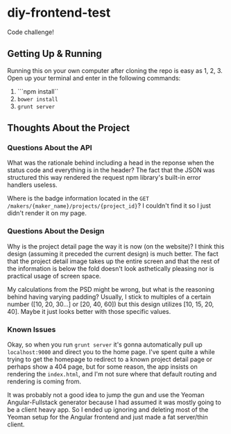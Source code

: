 # diy-frontend-test
Code challenge!

## Getting Up & Running
Running this on your own computer after cloning the repo is easy as 1, 2, 3. Open up your terminal and enter in the following commands:

1. ```npm install``
2. ```bower install```
3. ```grunt server```

## Thoughts About the Project

### Questions About the API
What was the rationale behind including a head in the reponse when the status code and everything is in the header? The fact that the JSON was structured this way rendered the request npm library's built-in error handlers useless.

Where is the badge information located in the ```GET /makers/{maker_name}/projects/{project_id}```? I couldn't find it so I just didn't render it on my page.

### Questions About the Design
Why is the project detail page the way it is now (on the website)? I think this design (assuming it preceded the current design) is much better. The fact that the project detail image takes up the entire screen and that the rest of the information is below the fold doesn't look asthetically pleasing nor is practical usage of screen space.

My calculations from the PSD might be wrong, but what is the reasoning behind having varying padding? Usually, I stick to multiples of a certain number ([10, 20, 30...] or [20, 40, 60]) but this design utilizes [10, 15, 20, 40]. Maybe it just looks better with those specific values.

### Known Issues
Okay, so when you run ```grunt server``` it's gonna automatically pull up ```localhost:9000``` and direct you to the home page. I've spent quite a while trying to get the homepage to redirect to a known project detail page or perhaps show a 404 page, but for some reason, the app insists on rendering the ```index.html```, and I'm not sure where that default routing and rendering is coming from.

It was probably not a good idea to jump the gun and use the Yeoman Angular-Fullstack generator because I had assumed it was mostly going to be a client heavy app. So I ended up ignoring and deleting most of the Yeoman setup for the Angular frontend and just made a fat server/thin client.

